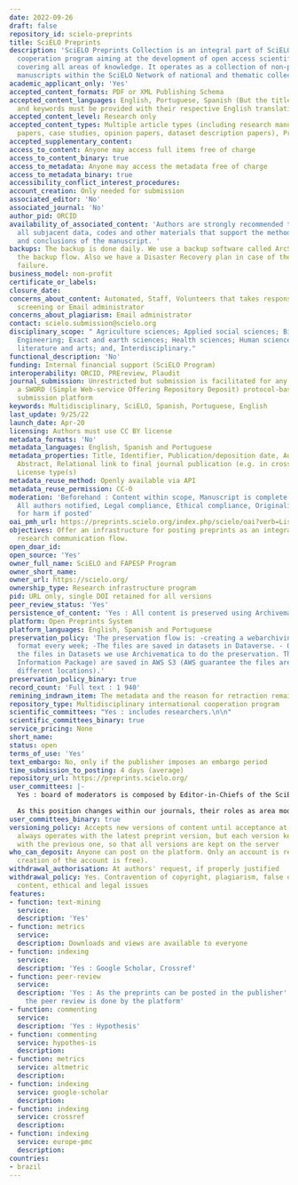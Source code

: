 ```yaml
---
date: 2022-09-26
draft: false
repository_id: scielo-preprints
title: SciELO Preprints
description: 'SciELO Preprints Collection is an integral part of SciELO, an international
  cooperation program aiming at the development of open access scientific communication
  covering all areas of knowledge. It operates as a collection of non-peer-reviewed
  manuscripts within the SciELO Network of national and thematic collection of journals. '
academic_applicant_only: 'Yes'
accepted_content_formats: PDF or XML Publishing Schema
accepted_content_languages: English, Portuguese, Spanish (But the title, abstract
  and keywords must be provided with their respective English translations)
accepted_content_level: Research only
accepted_content_types: Multiple article types (including research manuscripts, review
  papers, case studies, opinion papers, dataset description papers), Preprints
accepted_supplementary_content:
access_to_content: Anyone may access full items free of charge
access_to_content_binary: true
access_to_metadata: Anyone may access the metadata free of charge
access_to_metadata_binary: true
accessibility_conflict_interest_procedures:
account_creation: Only needed for submission
associated_editor: 'No'
associated_journal: 'No'
author_pid: ORCID
availability_of_associated_content: 'Authors are strongly recommended to make available
  all subjacent data, codes and other materials that support the methods, results
  and conclusions of the manuscript. '
backups: The backup is done daily. We use a backup software called ArcServe to do
  the backup flow. Also we have a Disaster Recovery plan in case of the Datacenter
  failure.
business_model: non-profit
certificate_or_labels:
closure_date:
concerns_about_content: Automated, Staff, Volunteers that takes responsibility for
  screening or Email administrator
concerns_about_plagiarism: Email administrator
contact: scielo.submission@scielo.org
disciplinary_scope: " Agriculture sciences; Applied social sciences; Biological sciences;
  Engineering; Exact and earth sciences; Health sciences; Human sciences; Linguistic,
  literature and arts; and, Interdisciplinary."
functional_description: 'No'
funding: Internal financial support (SciELO Program)
interoperability: ORCID, PREreview, Plaudit
journal_submission: Unrestricted but submission is facilitated for any journal using
  a SWORD (Simple Web-service Offering Repository Deposit) protocol-based manuscript
  submission platform
keywords: Multidisciplinary, SciELO, Spanish, Portuguese, English
last_update: 9/25/22
launch_date: Apr-20
licensing: Authors must use CC BY license
metadata_formats: 'No'
metadata_languages: English, Spanish and Portuguese
metadata_properties: Title, Identifier, Publication/deposition date, Author name(s),
  Abstract, Relational link to final journal publication (e.g. in crossref metadata),
  License type(s)
metadata_reuse_method: Openly available via API
metadata_reuse_permission: CC-0
moderation: 'Beforehand : Content within scope, Manuscript is complete (methods, references),
  All authors notified, Legal compliance, Ethical compliance, Originality, Potential
  for harm if posted'
oai_pmh_url: https://preprints.scielo.org/index.php/scielo/oai?verb=ListRecords&metadataPrefix=oai_dc
objectives: Offer an infrastructure for posting preprints as an integral part of the
  research communication flow.
open_doar_id:
open_source: 'Yes'
owner_full_name: SciELO and FAPESP Program
owner_short_name:
owner_url: https://scielo.org/
ownership_type: Research infrastructure program
pid: URL only, single DOI retained for all versions
peer_review_status: 'Yes'
persistence_of_content: 'Yes : All content is preserved using Archivematica'
platform: Open Preprints System
platform_languages: English, Spanish and Portuguese
preservation_policy: 'The preservation flow is: -creating a webarchiving file in WARC
  format every week; -The files are saved in datasets in Dataverse. - Once we saving
  the files in Datasets we use Archivematica to do the preservation. The AIP (Archival
  Information Package) are saved in AWS S3 (AWS guarantee the files are saved in 3
  different locations).'
preservation_policy_binary: true
record_count: 'Full text : 1 940'
remining_indrawn_item: The metadata and the reason for retraction remain on the server;
repository_type: Multidisciplinary international cooperation program
scientific_committees: "Yes : includes researchers.\n\n"
scientific_committees_binary: true
service_pricing: None
short_name:
status: open
terms_of_use: 'Yes'
text_embargo: No, only if the publisher imposes an embargo period
time_submission_to_posting: 4 days (average)
repository_url: https://preprints.scielo.org/
user_committees: |-
  Yes : board of moderators is composed by Editor-in-Chiefs of the SciELO journals or someone appointed by them..

  As this position changes within our journals, their roles as area moderators in SciELO Preprints can also change. An area moderator can request to leave the board at any time.
user_committees_binary: true
versioning_policy: Accepts new versions of content until acceptance at journal.  OPS
  always operates with the latest preprint version, but each version keeps a connection
  with the previous one, so that all versions are kept on the server
who_can_deposit: Anyone can post on the platform. Only an account is required ( The
  creation of the account is free).
withdrawal_authorisation: At authors' request, if properly justified
withdrawal_policy: Yes. Contravention of copyright, plagiarism, false or inaccurate
  content, ethical and legal issues
features:
- function: text-mining
  service:
  description: 'Yes'
- function: metrics
  service:
  description: Downloads and views are available to everyone
- function: indexing
  service:
  description: 'Yes : Google Scholar, Crossref'
- function: peer-review
  service:
  description: 'Yes : As the preprints can be posted in the publisher''s journals,
    the peer review is done by the platform'
- function: commenting
  service:
  description: 'Yes : Hypothesis'
- function: commenting
  service: hypothes-is
  description:
- function: metrics
  service: altmetric
  description:
- function: indexing
  service: google-scholar
  description:
- function: indexing
  service: crossref
  description:
- function: indexing
  service: europe-pmc
  description:
countries:
- brazil
---
```



